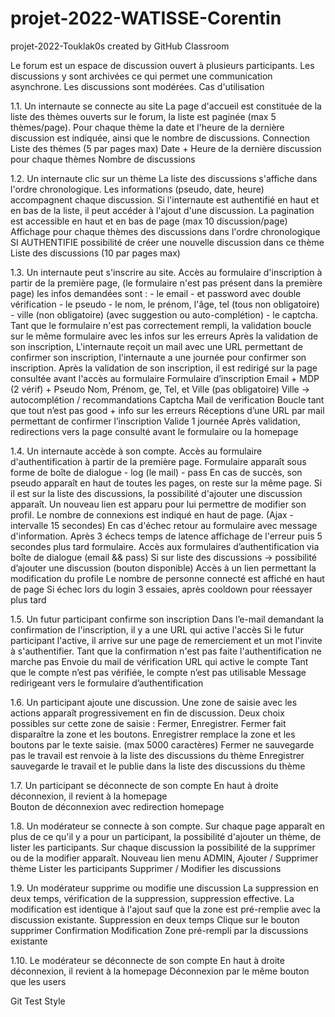 # projet-2022-WATISSE-Corentin
projet-2022-Touklak0s created by GitHub Classroom


Le forum est un espace de discussion ouvert à plusieurs participants. Les discussions y sont archivées ce qui permet une communication asynchrone. Les discussions sont modérées. Cas d'utilisation 




1.1. Un internaute se connecte au site La page d'accueil est constituée de la liste des thèmes ouverts sur le forum, la liste est paginée (max 5 thèmes/page). Pour chaque thème la date et l'heure de la dernière discussion est indiquée, ainsi que le nombre de discussions. 
Connection
Liste des thèmes (5 par pages max)
Date + Heure de la dernière discussion pour chaque thèmes
Nombre de discussions



1.2. Un internaute clic sur un thème La liste des discussions s'affiche dans l'ordre chronologique. Les informations (pseudo, date, heure) accompagnent chaque discussion. Si l'internaute est authentifié en haut et en bas de la liste, il peut accéder à l'ajout d'une discussion. La pagination est accessible en haut et en bas de page (max 10 discussion/page) 
Affichage pour chaque thèmes des discussions dans l'ordre chronologique
SI AUTHENTIFIE possibilité de créer une nouvelle discussion dans ce thème
Liste des discussions (10 par pages max)



1.3. Un internaute peut s'inscrire au site. Accès au formulaire d'inscription à partir de la première page, (le formulaire n'est pas présent dans la première page) les infos demandées sont : - le email - et password avec double vérification - le pseudo - le nom, le prénom, l'âge, tel (tous non obligatoire) - ville (non obligatoire) (avec suggestion ou auto-complétion) - le captcha. Tant que le formulaire n'est pas correctement rempli, la validation boucle sur le même formulaire avec les infos sur les erreurs Après la validation de son inscription, L'internaute reçoit un mail avec une URL permettant de confirmer son inscription, l'internaute a une journée pour confirmer son inscription. Après la validation de son inscription, il est redirigé sur la page consultée avant l'accès au formulaire
Formulaire d’inscription
Email + MDP (2 vérif) + Pseudo
Nom, Prénom,  ge, Tel, et Ville (pas obligatoire) 
Ville -> autocomplétion / recommandations
Captcha
Mail de verification
Boucle tant que tout n’est pas good + info sur les erreurs
Réceptions d’une URL par mail permettant de confirmer l’inscription
Valide 1 journée
Après validation, redirections vers la page consulté avant le formulaire ou la homepage



 1.4. Un internaute accède à son compte. Accès au formulaire d'authentification à partir de la première page. Formulaire apparaît sous forme de boîte de dialogue - log (le mail) - pass En cas de succès, son pseudo apparaît en haut de toutes les pages, on reste sur la même page. Si il est sur la liste des discussions, la possibilité d'ajouter une discussion apparaît. Un nouveau lien est apparu pour lui permettre de modifier son profil. Le nombre de connexions est indiqué en haut de page. (Ajax - intervalle 15 secondes) En cas d'échec retour au formulaire avec message d'information. Après 3 échecs temps de latence affichage de l'erreur puis 5 secondes plus tard formulaire.
Accès aux formulaires d’authentification via boîte de dialogue (email && pass)
Si sur liste des discussions -> possibilité d’ajouter une discussion (bouton disponible)
Accès à un lien permettant la modification du profile
Le nombre de personne connecté est affiché en haut de page
Si échec lors du login 
3 essaies, après cooldown pour réessayer plus tard


 1.5. Un futur participant confirme son inscription Dans l’e-mail demandant la confirmation de l'inscription, il y a une URL qui active l'accès Si le futur participant l'active, il arrive sur une page de remerciement et un mot l'invite à s'authentifier. Tant que la confirmation n'est pas faite l'authentification ne marche pas 
Envoie du mail de vérification
URL qui active le compte
Tant que le compte n’est pas vérifiée, le compte n’est pas utilisable
Message redirigeant vers le formulaire d’authentification 


1.6. Un participant ajoute une discussion. Une zone de saisie avec les actions apparaît progressivement en fin de discussion. Deux choix possibles sur cette zone de saisie : Fermer, Enregistrer. Fermer fait disparaître la zone et les boutons. Enregistrer remplace la zone et les boutons par le texte saisie. (max 5000 caractères)
Fermer ne sauvegarde pas le travail est renvoie à la liste des discussions du thème
Enregistrer sauvegarde le travail et le publie dans la liste des discussions du thème


 1.7. Un participant se déconnecte de son compte En haut à droite déconnexion, il revient à la homepage  
Bouton de déconnexion avec redirection homepage


1.8. Un modérateur se connecte à son compte. Sur chaque page apparaît en plus de ce qu'il y a pour un participant, la possibilité d'ajouter un thème, de lister les participants. Sur chaque discussion la possibilité de la supprimer ou de la modifier apparaît. 
Nouveau lien menu ADMIN, 
Ajouter / Supprimer thème 
Lister les participants
Supprimer / Modifier les discussions


1.9. Un modérateur supprime ou modifie une discussion La suppression en deux temps, vérification de la suppression, suppression effective. La modification est identique à l'ajout sauf que la zone est pré-remplie avec la discussion existante. 
Suppression en deux temps
Clique sur le bouton supprimer
Confirmation
Modification
Zone pré-rempli par la discussions existante

1.10. Le modérateur se déconnecte de son compte En haut à droite déconnexion, il revient à la homepage
Déconnexion par le même bouton que les users

Git
Test
Style
